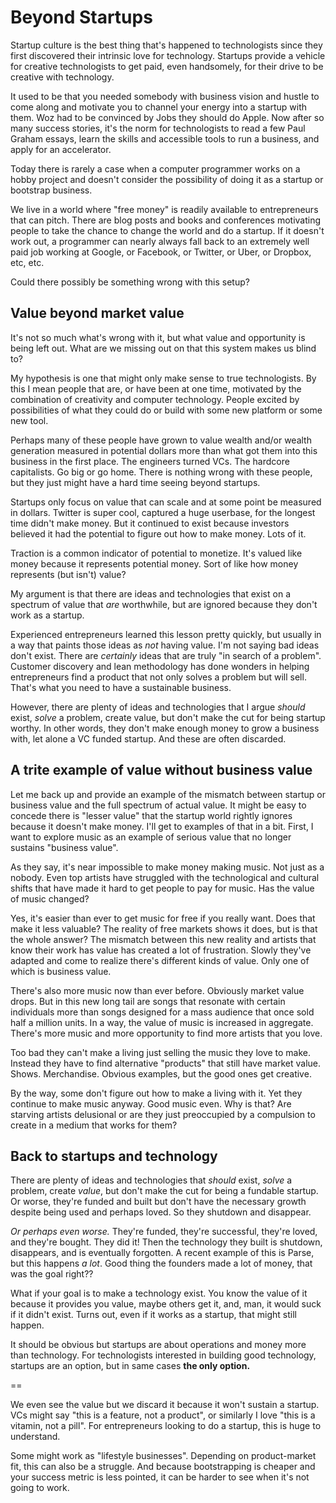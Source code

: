 # Beyond Startups

Startup culture is the best thing that's happened to technologists since they first discovered their intrinsic love for technology. Startups provide a vehicle for creative technologists to get paid, even handsomely, for their drive to be creative with technology. 

It used to be that you needed somebody with business vision and hustle to come along and motivate you to channel your energy into a startup with them. Woz had to be convinced by Jobs they should do Apple. Now after so many success stories, it's the norm for technologists to read a few Paul Graham essays, learn the skills and accessible tools to run a business, and apply for an accelerator. 

Today there is rarely a case when a computer programmer works on a hobby project and doesn't consider the possibility of doing it as a startup or bootstrap business.

We live in a world where "free money" is readily available to entrepreneurs that can pitch. There are blog posts and books and conferences motivating people to take the chance to change the world and do a startup. If it doesn't work out, a programmer can nearly always fall back to an extremely well paid job working at Google, or Facebook, or Twitter, or Uber, or Dropbox, etc, etc. 

Could there possibly be something wrong with this setup?

## Value beyond market value

It's not so much what's wrong with it, but what value and opportunity is being left out. What are we missing out on that this system makes us blind to?

My hypothesis is one that might only make sense to true technologists. By this I mean people that are, or have been at one time, motivated by the combination of creativity and computer technology. People excited by possibilities of what they could do or build with some new platform or some new tool.

Perhaps many of these people have grown to value wealth and/or wealth generation measured in potential dollars more than what got them into this business in the first place. The engineers turned VCs. The hardcore capitalists. Go big or go home. There is nothing wrong with these people, but they just might have a hard time seeing beyond startups.

Startups only focus on value that can scale and at some point be measured in dollars. Twitter is super cool, captured a huge userbase, for the longest time didn't make money. But it continued to exist because investors believed it had the potential to figure out how to make money. Lots of it. 

Traction is a common indicator of potential to monetize. It's valued like money because it represents potential money. Sort of like how money represents (but isn't) value?

My argument is that there are ideas and technologies that exist on a spectrum of value that *are* worthwhile, but are ignored because they don't work as a startup. 

Experienced entrepreneurs learned this lesson pretty quickly, but usually in a way that paints those ideas as *not* having value. I'm not saying bad ideas don't exist. There are *certainly* ideas that are truly "in search of a problem". Customer discovery and lean methodology has done wonders in helping entrepreneurs find a product that not only solves a problem but will sell. That's what you need to have a sustainable business. 

However, there are plenty of ideas and technologies that I argue *should* exist, *solve* a problem, create value, but don't make the cut for being startup worthy. In other words, they don't make enough money to grow a business with, let alone a VC funded startup. And these are often discarded.

## A trite example of value without business value

Let me back up and provide an example of the mismatch between startup or business value and the full spectrum of actual value. It might be easy to concede there is "lesser value" that the startup world rightly ignores because it doesn't make money. I'll get to examples of that in a bit. First, I want to explore music as an example of serious value that no longer sustains "business value". 

As they say, it's near impossible to make money making music. Not just as a nobody. Even top artists have struggled with the technological and cultural shifts that have made it hard to get people to pay for music. Has the value of music changed? 

Yes, it's easier than ever to get music for free if you really want. Does that make it less valuable? The reality of free markets shows it does, but is that the whole answer? The mismatch between this new reality and artists that know their work has value has created a lot of frustration. Slowly they've adapted and come to realize there's different kinds of value. Only one of which is business value.

There's also more music now than ever before. Obviously market value drops. But in this new long tail are songs that resonate with certain individuals more than songs designed for a mass audience that once sold half a million units. In a way, the value of music is increased in aggregate. There's more music and more opportunity to find more artists that you love. 

Too bad they can't make a living just selling the music they love to make. Instead they have to find alternative "products" that still have market value. Shows. Merchandise. Obvious examples, but the good ones get creative. 

By the way, some don't figure out how to make a living with it. Yet they continue to make music anyway. Good music even. Why is that? Are starving artists delusional or are they just preoccupied by a compulsion to create in a medium that works for them?

## Back to startups and technology

There are plenty of ideas and technologies that *should* exist, *solve* a problem, create *value*, but don't make the cut for being a fundable startup. Or worse, they're funded and built but don't have the necessary growth despite being used and perhaps loved. So they shutdown and disappear. 

*Or perhaps even worse.* They're funded, they're successful, they're loved, and they're bought. They did it! Then the technology they built is shutdown, disappears, and is eventually forgotten. A recent example of this is Parse, but this happens *a lot*. Good thing the founders made a lot of money, that was the goal right??

What if your goal is to make a technology exist. You know the value of it because it provides you value, maybe others get it, and, man, it would suck if it didn't exist. Turns out, even if it works as a startup, that might still happen. 

It should be obvious but startups are about operations and money more than technology. For technologists interested in building good technology, startups are an option, but in same cases **the only option.**

==

We even see the value but we discard it because it won't sustain a startup. VCs might say "this is a feature, not a product", or similarly I love "this is a vitamin, not a pill". For entrepreneurs looking to do a startup, this is huge to understand. 

Some might work as "lifestyle businesses". Depending on product-market fit, this can also be a struggle. And because bootstrapping is cheaper and your success metric is less pointed, it can be harder to see when it's not going to work. 



